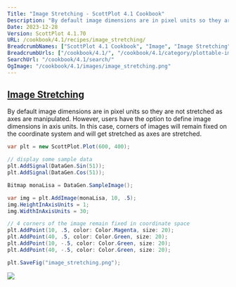 ```yaml
---
Title: "Image Stretching - ScottPlot 4.1 Cookbook"
Description: "By default image dimensions are in pixel units so they are not stretched as axes are manipulated. However, users have the option to define image dimensions in axis units. In this case, corners of images will remain fixed on the coordinate system and will get stretched as axes are stretched."
Date: 2023-12-28
Version: ScottPlot 4.1.70
URL: /cookbook/4.1/recipes/image_stretching/
BreadcrumbNames: ["ScottPlot 4.1 Cookbook", "Image", "Image Stretching"]
BreadcrumbUrls: ["/cookbook/4.1/", "/cookbook/4.1/category/plottable-image", "/cookbook/4.1/recipes/image_stretching/"]
SearchUrl: "/cookbook/4.1/search/"
OgImage: "/cookbook/4.1/images/image_stretching.png"
---
```


<h2><a id='image-stretching' href='/cookbook/4.1/recipes/image_stretching/'>Image Stretching</a></h2>

By default image dimensions are in pixel units so they are not stretched as axes are manipulated. However, users have the option to define image dimensions in axis units. In this case, corners of images will remain fixed on the coordinate system and will get stretched as axes are stretched.

```cs
var plt = new ScottPlot.Plot(600, 400);

// display some sample data
plt.AddSignal(DataGen.Sin(51));
plt.AddSignal(DataGen.Cos(51));

Bitmap monaLisa = DataGen.SampleImage();

var img = plt.AddImage(monaLisa, 10, .5);
img.HeightInAxisUnits = 1;
img.WidthInAxisUnits = 30;

// 4 corners of the image remain fixed in coordinate space
plt.AddPoint(10, .5, color: Color.Magenta, size: 20);
plt.AddPoint(40, .5, color: Color.Green, size: 20);
plt.AddPoint(10, -.5, color: Color.Green, size: 20);
plt.AddPoint(40, -.5, color: Color.Green, size: 20);

plt.SaveFig("image_stretching.png");
```

<img src='../../images/image_stretching.png' class='d-block mx-auto my-5' />


